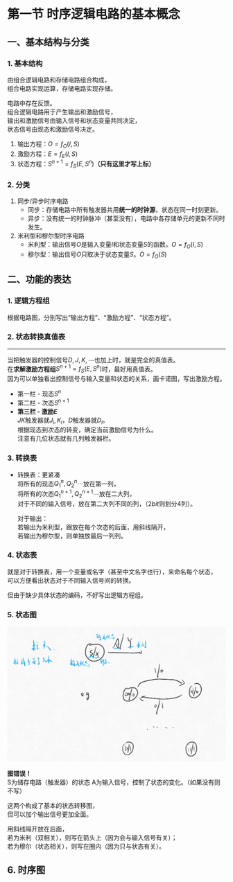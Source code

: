 # 第一节 时序逻辑电路的基本概念

## 一、基本结构与分类

### 1. 基本结构

由组合逻辑电路和存储电路组合构成，  
组合电路实现运算，存储电路实现存储。

电路中存在反馈。  
组合逻辑电路用于产生输出和激励信号，  
输出和激励信号由输入信号和状态变量共同决定，  
状态信号由现态和激励信号决定。

1. 输出方程：$O=f_O(I,S)$
2. 激励方程：$E=f_E(I,S)$
3. 状态方程：$S^{n+1}=f_S(E,S^n)$**（只有这里才写上标）**

### 2. 分类

1. 同步/异步时序电路
   * 同步：存储电路中所有触发器共用**统一的时钟源**，状态在同一时刻更新。
   * 异步：没有统一的时钟脉冲（甚至没有），电路中各存储单元的更新不同时发生。
2. 米利型和穆尔型时序电路
   * 米利型：输出信号$O$是输入变量$I$和状态变量$S$的函数。$O=f_O(I,S)$
   * 穆尔型：输出信号$O$只取决于状态变量$S$。$O=f_O(S)$

## 二、功能的表达

### 1. 逻辑方程组

根据电路图，分别写出“输出方程”、“激励方程”、“状态方程”。

### 2. 状态转换真值表

---

当把触发器的控制信号$D,J,K,\cdots$也加上时，就是完全的真值表。  
在**求解激励方程组**$S^{n+1}=f_S(E,S^{n})$时，最好用真值表。  
因为可以单独看出控制信号与输入变量和状态的关系，画卡诺图，写出激励方程。

* 第一栏 - 现态$S^{n}$
* 第二栏 - 次态$S^{n+1}$
* **第三栏 - 激励$E$**  
  $JK$触发器就$J_i,K_i$，$D$触发器就$D_i$。  
  根据现态到次态的转变，确定当前激励信号为什么。  
  注意有几位状态就有几列触发器栏。

### 3. 转换表

* 转换表：更紧凑  
  将所有的现态$Q_1^n, Q_2^n\cdots$放在第一列，  
  将所有的次态$Q_1^{n+1}, Q_2^{n+1}\cdots$放在二大列，  
  对于不同的输入信号，放在第二大列不同的列，（$2bit$则划分$4$列）。

  对于输出：  
  若输出为米利型，跟放在每个次态的后面，用斜线隔开，  
  若输出为穆尔型，则单独放最后一列列。

### 4. 状态表

就是对于转换表，用一个变量或名字（甚至中文名字也行），来命名每个状态，  
可以方便看出状态对于不同输入信号间的转换。

但由于缺少具体状态的编码，不好写出逻辑方程组。

### 5. 状态图

![图 9](images/Sequential_Logic_Circult-1--11-30_11-58-03.png)  

**图错误！**  
S为储存电路（触发器）的状态
A为输入信号，控制了状态的变化。（如果没有则不写）

这两个构成了基本的状态转移图，  
但可以加个输出信号更加全面。

用斜线隔开放在后面，  
若为米利（双相关），则写在箭头上（因为会与输入信号有关）；  
若为穆尔（状态相关），则写在圈内（因为只与状态有关）。

## 6. 时序图
